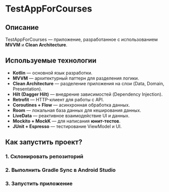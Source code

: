 # TestAppForCourses

##  Описание
TestAppForCourses — приложение, разработанное с использованием **MVVM** и **Clean Architecture**.

##  Используемые технологии
- **Kotlin** — основной язык разработки.
- **MVVM** — архитектурный паттерн для разделения логики.
- **Clean Architecture** — разделение приложения на слои (Data, Domain, Presentation).
- **Hilt (Dagger Hilt)** — внедрение зависимостей (Dependency Injection).
- **Retrofit** — HTTP-клиент для работы с API.
- **Coroutines + Flow** — асинхронная обработка данных.
- **Room** — локальная база данных для кеширования данных.
- **LiveData** — реактивное взаимодействие UI и данных.
- **Mockito + MockK** — для написания **юнит-тестов**.
- **JUnit + Espresso** — тестирование ViewModel и UI.

##  Как запустить проект?
### 1. **Склонировать репозиторий**
### 2. **Выполнить Gradle Sync в Android Studio**
### 3. **Запустить приложение**
